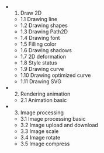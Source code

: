 
- 1. Draw 2D
  - 1.1 Drawing line
  - 1.2 Drawing shapes
  - 1.3 Drawing Path2D
  - 1.4 Drawing font
  - 1.5 Filling color
  - 1.6 Drawing shadows
  - 1.7 2D deformation
  - 1.8 Style status
  - 1.9 Drawing curve
  - 1.10 Drawing optimized curve 
  - 1.11 Drawing SVG
- 2. Rendering animation
  - 2.1 Animation basic
- 3. Image processing
  - 3.1 Image processing basic
  - 3.2 Image upload and download
  - 3.3 Image scale
  - 3.4 Image rotate
  - 3.5 Image compress


  

